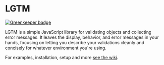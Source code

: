 # LGTM

[![Greenkeeper badge](https://badges.greenkeeper.io/square/lgtm.svg)](https://greenkeeper.io/)

LGTM is a simple JavaScript library for validating objects and collecting error
messages. It leaves the display, behavior, and error messages in your hands,
focusing on letting you describe your validations cleanly and concisely for
whatever environment you're using.

For examples, installation, setup and more [see the wiki](https://github.com/square/lgtm/wiki).
